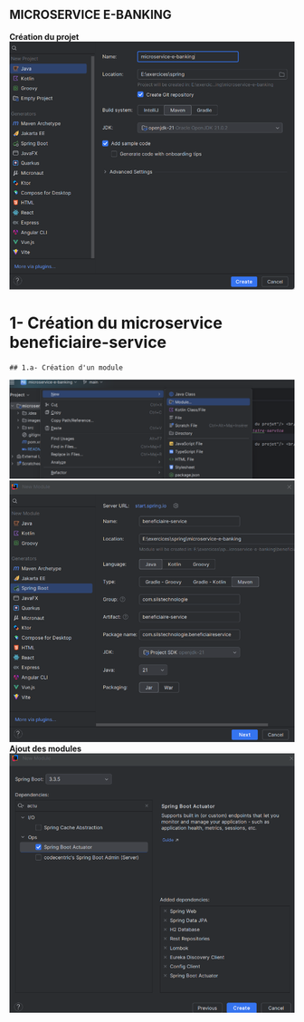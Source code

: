 ## MICROSERVICE E-BANKING

<b>Création du projet</b> <br/>
<img src="images/1.png" alt="creation du projet"/> <br/>
# 1- Création du microservice beneficiaire-service
    ## 1.a- Création d'un module
<img src="images/2.png" alt="module beneficiaire service"/> <br/>
<img src="images/3.png" alt="module beneficiaire service"/> <br/>
    <b>Ajout des modules</b> <br/>
<img src="images/4.png" alt="module beneficiaire service"/> <br/>

